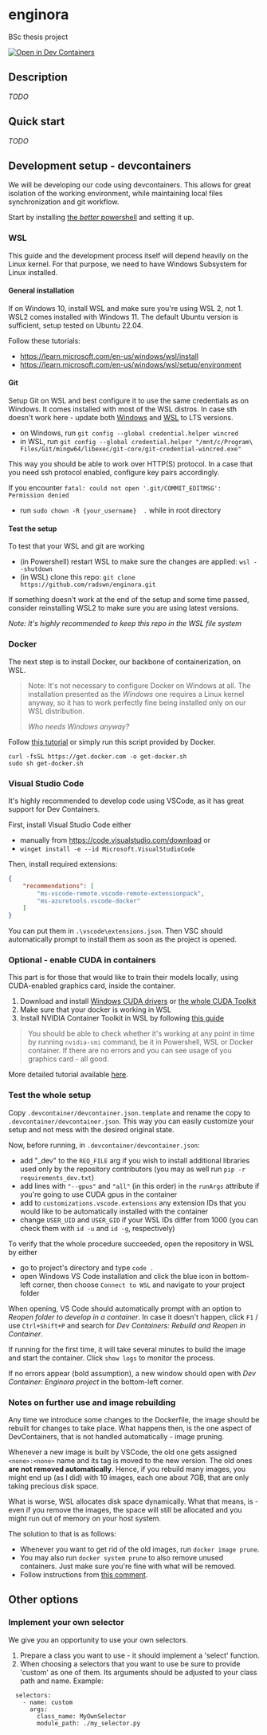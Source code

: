 # enginora
BSc thesis project 

[![Open in Dev Containers](https://img.shields.io/static/v1?label=Dev%20Containers&message=Open&color=blue&logo=visualstudiocode)](https://vscode.dev/redirect?url=vscode://ms-vscode-remote.remote-containers/cloneInVolume?url=https://github.com/radswn/enginora)

## Description

*TODO*

## Quick start

*TODO*

## Development setup - devcontainers

We will be developing our code using devcontainers. This allows for great isolation of the working environment, while maintaining local files synchronization and git workflow.

Start by installing [the *better* powershell](https://learn.microsoft.com/en-us/powershell/scripting/install/installing-powershell-on-windows?view=powershell-7.3#install-powershell-using-winget-recommended) and setting it up.

### WSL

This guide and the development process itself will depend heavily on the Linux kernel. For that purpose, we need to have Windows Subsystem for Linux installed.

#### General installation

If on Windows 10, install WSL and make sure you're using WSL 2, not 1. WSL2 comes installed with Windows 11. The default Ubuntu version is sufficient, setup tested on Ubuntu 22.04.

Follow these tutorials:

* https://learn.microsoft.com/en-us/windows/wsl/install
* https://learn.microsoft.com/en-us/windows/wsl/setup/environment

#### Git

Setup Git on WSL and best configure it to use the same credentials as on Windows. It comes installed with most of the WSL distros. In case sth doesn't work here - update both [Windows](https://stackoverflow.com/a/48924212) and [WSL](https://www.cyberithub.com/how-to-update-git-to-a-newest-version-on-linux-ubuntu-20-04-lts/) to LTS versions.

* on Windows, run `git config --global credential.helper wincred`
* in WSL, run `git config --global credential.helper "/mnt/c/Program\ Files/Git/mingw64/libexec/git-core/git-credential-wincred.exe"`

This way you should be able to work over HTTP(S) protocol. In a case that you need ssh protocol enabled, configure key pairs accordingly.

If you encounter `fatal: could not open '.git/COMMIT_EDITMSG': Permission denied` 

* run `sudo chown -R {your_username}  .` while in root directory

#### Test the setup

To test that your WSL and git are working

* (in Powershell) restart WSL to make sure the changes are applied: `wsl --shutdown`
* (in WSL) clone this repo: `git clone https://github.com/radswn/enginora.git`

If something doesn't work at the end of the setup and some time passed, consider reinstalling WSL2 to make sure you are using latest versions.

*Note: It's highly recommended to keep this repo in the WSL file system*

### Docker

The next step is to install Docker, our backbone of containerization, on WSL.

> Note: It's not necessary to configure Docker on Windows at all. The installation presented as the *Windows* one requires a Linux kernel anyway, so it has to work perfectly fine being installed only on our WSL distribution.
> 
> *Who needs Windows anyway?*

Follow [this tutorial](https://docs.docker.com/engine/install/ubuntu/#install-using-the-repository) or simply run this script provided by Docker.

```
curl -fsSL https://get.docker.com -o get-docker.sh
sudo sh get-docker.sh
```

### Visual Studio Code

It's highly recommended to develop code using VSCode, as it has great support for Dev Containers.

First, install Visual Studio Code either

* manually from https://code.visualstudio.com/download or
* `winget install -e --id Microsoft.VisualStudioCode`   

Then, install required extensions:
```json
{
    "recommendations": [
        "ms-vscode-remote.vscode-remote-extensionpack",
        "ms-azuretools.vscode-docker"
    ]
}
```
You can put them in `.\vscode\extensions.json`. 
Then VSC should automatically prompt to install them as soon as the project is opened.

### Optional - enable CUDA in containers

This part is for those that would like to train their models locally, using CUDA-enabled graphics card, inside the container.

1. Download and install [Windows CUDA drivers](https://www.nvidia.com/Download/index.aspx) or [the whole CUDA Toolkit](https://developer.nvidia.com/cuda-downloads?target_os=Windows&target_arch=x86_64)
2. Make sure that your docker is working in WSL
3. Install NVIDIA Container Toolkit in WSL by following [this guide](https://docs.nvidia.com/datacenter/cloud-native/container-toolkit/latest/install-guide.html#setting-up-nvidia-container-toolkit)

> You should be able to check whether it's working at any point in time by running `nvidia-smi` command, be it in Powershell, WSL or Docker container.
> If there are no errors and you can see usage of you graphics card - all good.

More detailed tutorial available [here](https://learn.microsoft.com/en-us/windows/wsl/tutorials/gpu-compute#setting-up-nvidia-cuda-with-docker).

### Test the whole setup

Copy `.devcontainer/devcontainer.json.template` and rename the copy to `.devcontainer/devcontainer.json`. This way you can easily customize your setup and not mess with the desired original state.

Now, before running, in `.devcontainer/devcontainer.json`:

* add "_dev" to the `REQ_FILE` arg if you wish to install additional libraries used only by the repository contributors (you may as well run `pip -r requirements_dev.txt`)
* add lines with `"--gpus"` and `"all"` (in this order) in the `runArgs` attribute if you're going to use CUDA gpus in the container
* add to `customizations.vscode.extensions` any extension IDs that you would like to be automatically installed with the container
* change `USER_UID` and `USER_GID` if your WSL IDs differ from 1000 (you can check them with `id -u` and `id -g`, respectively)


To verify that the whole procedure succeeded, open the repository in WSL by either
* go to project's directory and type `code .`
* open Windows VS Code installation and click the blue icon in bottom-left corner, then choose `Connect to WSL` and navigate to your project folder

When opening, VS Code should automatically prompt with an option to *Reopen folder to develop in a container*. In case it doesn't happen, click `F1` / use `Ctrl+Shift+P` and search for *Dev Containers: Rebuild and Reopen in Container*. 

If running for the first time, it will take several minutes to build the image and start the container. Click `show logs` to monitor the process.

If no errors appear (bold assumption), a new window should open with *Dev Container: Enginora project* in the bottom-left corner.

### Notes on further use and image rebuilding

Any time we introduce some changes to the Dockerfile, the image should be rebuilt for changes to take place. What happens then, is the one aspect of DevContainers, that is not handled automatically - image pruning.

Whenever a new image is built by VSCode, the old one gets assigned `<none>:<none>` name and its tag is moved to the new version. The old ones **are not removed automatically**. Hence, if you rebuild many images, you might end up (as I did) with 10 images, each one about 7GB, that are only taking precious disk space.

What is worse, WSL allocates disk space dynamically. What that means, is - even if you remove the images, the space will still be allocated and you might run out of memory on your host system.

The solution to that is as follows:

* Whenever you want to get rid of the old images, run `docker image prune`.
* You may also run `docker system prune` to also remove unused containers. Just make sure you're fine with what will be removed.
* Follow instructions from [this comment](https://stackoverflow.com/a/74870395).

## Other options

### Implement your own selector

We give you an opportunity to use your own selectors.

1. Prepare a class you want to use - it should implement a 'select' function.
2. When choosing a selectors that you want to use be sure to provide 'custom' as one of them. Its arguments should be adjusted to your class path and name.
Example:
```
  selectors:
    - name: custom
      args: 
        class_name: MyOwnSelector 
        module_path: ./my_selector.py
```